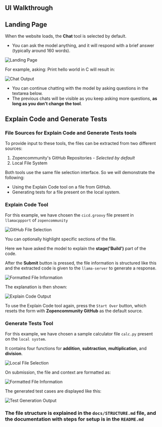 ## UI Walkthrough

## Landing Page

When the website loads, the **Chat** tool is selected by default.

- You can ask the model anything, and it will respond with a brief answer (typically around 160 words).

![Landing Page](media/images/landing-page.png)

For example, asking: Print hello world in C will result in:

![Chat Output](media/images/chat.png)

- You can continue chatting with the model by asking questions in the textarea below.
- The previous chats will be visible as you keep asking more questions, **as long as you don't change the tool**.

## Explain Code and Generate Tests

### File Sources for **Explain Code** and **Generate Tests** tools
To provide input to these tools, the files can be extracted from two different sources: 
1. Zopencommunity's GitHub Repositories - *Selected by default*
2. Local File System

Both tools use the same file selection interface. So we will demonstrate the following:
- Using the Explain Code tool on a file from GitHub.
- Generating tests for a file present on the local system.

### Explain Code Tool 
For this example, we have chosen the `cicd.groovy` file present in `llamacppport` of `zopencommunity`

![GitHub File Selection](media/images/github-file.png)

You can optionally highlight specific sections of the file. 

Here we have asked the model to explain the **stage('Build')** part of the code. 

After the **Submit** button is pressed, the file information is structured like this and the extracted code is given to the `llama-server` to generate a response.

![Formatted File Information](media/images/github-req.png)

The explanation is then shown: 

![Explain Code Output](media/images/explain-res.png)

To use the Explain Code tool again, press the `Start Over` button, which resets the form with **Zopencommunity GitHub** as the default source.

### Generate Tests Tool 
For this example, we have chosen a sample calculator file `calc.py` present on the `local system`. 

It contains four functions for **addition**, **subtraction**, **multiplication**, and **division**.

![Local File Selection](media/images/local-file.png)

On submission, the file and context are formatted as:

![Formatted File Information](media/images/local-req.png)

The generated test cases are displayed like this:

![Test Generation Output](media/images/generate-res.png)

### The file structure is explained in the `docs/STRUCTURE.md` file, and the documentation with steps for setup is in the `README.md`